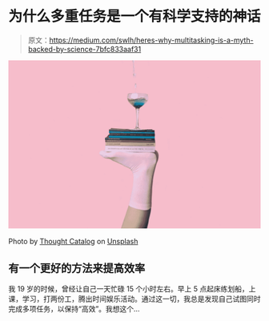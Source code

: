 # 为什么多重任务是一个有科学支持的神话

> 原文：<https://medium.com/swlh/heres-why-multitasking-is-a-myth-backed-by-science-7bfc833aaf31>

![](img/5d200d72777a1b0fe1d0db655810445a.png)

Photo by [Thought Catalog](https://unsplash.com/photos/FACFpJVoMJs?utm_source=unsplash&utm_medium=referral&utm_content=creditCopyText) on [Unsplash](https://unsplash.com/search/photos/balance?utm_source=unsplash&utm_medium=referral&utm_content=creditCopyText)

## 有一个更好的方法来提高效率

我 19 岁的时候，曾经让自己一天忙碌 15 个小时左右。早上 5 点起床练划船，上课，学习，打两份工，腾出时间娱乐活动。通过这一切，我总是发现自己试图同时完成多项任务，以保持“高效”。我想这个…